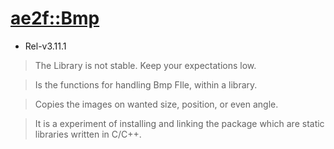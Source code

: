 # [ae2f::Bmp](https://github.com/ae2f/Bmp)
- Rel-v3.11.1
> The Library is not stable. Keep your expectations low.

> Is the functions for handling Bmp FIle, within a library.

> Copies the images on wanted size, position, or even angle.

> It is a experiment of installing and linking the package which are static libraries written in C/C++.
